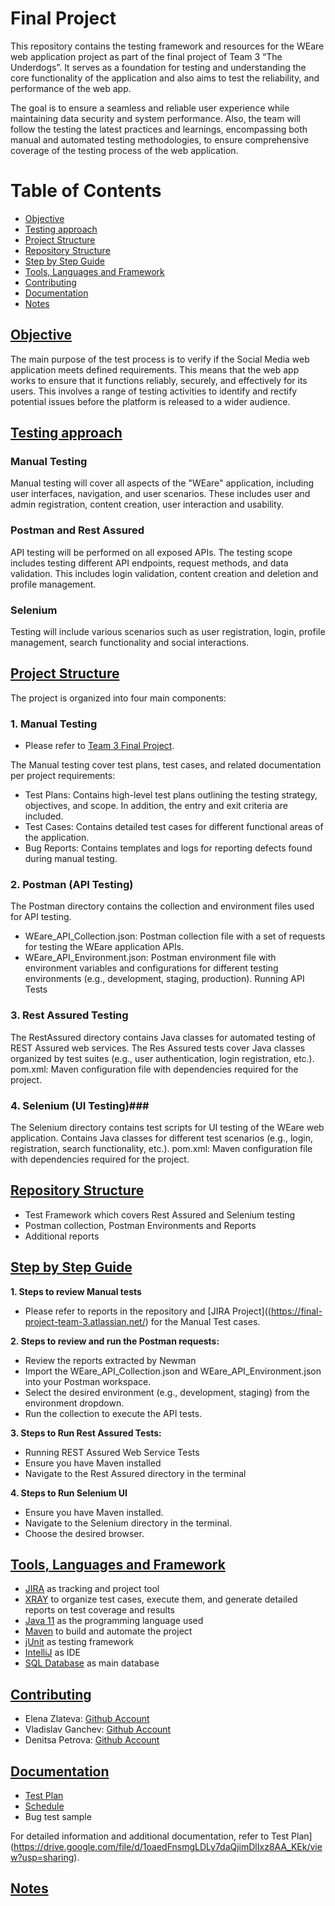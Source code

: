 # Final Project 

This repository contains the testing framework and resources for the WEare web application project as part of the final project of Team 3 “The Underdogs”. It serves as a foundation for testing and understanding the core functionality of the application and also aims to test the reliability, and performance of the web app. 

The goal is to ensure a seamless and reliable user experience while maintaining data security and system performance. Also, the team will follow the testing the latest practices and learnings, encompassing both manual and automated testing methodologies, to ensure comprehensive coverage of the testing process of the web application. 

# Table of Contents
- [Objective](#objective)
- [Testing approach](#testing)
- [Project Structure](#structure)
- [Repository Structure](#repository)
- [Step by Step Guide](#step-by-step-guide)
- [Tools, Languages and Framework](#tools-languages-framework)
- [Contributing](#contributing)
- [Documentation](#documentation)
- [Notes](#notes)

## [Objective](#objective)

The main purpose of the test process is to verify if the Social Media web application meets defined requirements. This means that the web app works to ensure that it functions reliably, securely, and effectively for its users. This involves a range of testing activities to identify and rectify potential issues before the platform is released to a wider audience.

## [Testing approach](#testing)

### Manual Testing ###

Manual testing will cover all aspects of the "WEare" application, including user interfaces, navigation, and user scenarios. These includes user and admin registration, content creation, user interaction and usability.

### Postman and Rest Assured ###

API testing will be performed on all exposed APIs. The testing scope includes testing different API endpoints, request methods, and data validation. 
This includes login validation, content creation and deletion and profile management. 

### Selenium ### 

Testing will include various scenarios such as user registration, login, profile management, search functionality and social interactions. 


## [Project Structure](#structure)

The project is organized into four main components:

### 1. Manual Testing ### 
   - Please refer to [Team 3 Final Project](https://final-project-team-3.atlassian.net/).

The Manual testing cover test plans, test cases, and related documentation per project requirements: 

- Test Plans: Contains high-level test plans outlining the testing strategy, objectives, and scope. In addition, the entry and exit criteria are included. 
- Test Cases: Contains detailed test cases for different functional areas of the application.
- Bug Reports: Contains templates and logs for reporting defects found during manual testing.

### 2. Postman (API Testing) ###  

The Postman directory contains the collection and environment files used for API testing.

- WEare_API_Collection.json: Postman collection file with a set of requests for testing the WEare application APIs.
- WEare_API_Environment.json: Postman environment file with environment variables and configurations for different testing environments (e.g., development, staging, production).
Running API Tests

### 3. Rest Assured Testing ###

The RestAssured directory contains Java classes for automated testing of REST Assured web services.
The Res Assured tests cover Java classes organized by test suites (e.g., user authentication, login registration, etc.).
pom.xml: Maven configuration file with dependencies required for the project.

### 4. Selenium (UI Testing)###

The Selenium directory contains test scripts for UI testing of the WEare web application.
Contains Java classes for different test scenarios (e.g., login, registration, search functionality, etc.).
pom.xml: Maven configuration file with dependencies required for the project.

## [Repository Structure](#repository)

- Test Framework which covers Rest Assured and Selenium testing
- Postman collection, Postman Environments and Reports
- Additional reports
  

## [Step by Step Guide](#step-by-step-guide)


**1. Steps to review Manual tests** 
- Please refer to reports in the repository and [JIRA Project]((https://final-project-team-3.atlassian.net/) for the Manual Test cases.


**2. Steps to review and run the Postman requests:** 

- Review the reports extracted by Newman
- Import the WEare_API_Collection.json and WEare_API_Environment.json into your Postman workspace.
- Select the desired environment (e.g., development, staging) from the environment dropdown.
- Run the collection to execute the API tests.


**3. Steps to Run Rest Assured Tests:** 

- Running REST Assured Web Service Tests
- Ensure you have Maven installed
- Navigate to the Rest Assured directory in the terminal


**4. Steps to Run Selenium UI**
- Ensure you have Maven installed.
- Navigate to the Selenium directory in the terminal.
- Choose the desired browser.

## [Tools, Languages and Framework](#tools-languages-framework)

- [JIRA](https://www.atlassian.com/software/jira) as tracking and project tool
- [XRAY](https://www.getxray.app/) to organize test cases, execute them, and generate detailed reports on test coverage and results
- [Java 11](https://www.java.com/en/) as the programming language used
- [Maven](https://maven.apache.org/) to build and automate the project
- [jUnit](https://junit.org/junit5/) as testing framework
- [IntelliJ](https://www.jetbrains.com/idea/) as IDE
- [SQL Database](https://www.freemysqlhosting.net/) as main database
  

## [Contributing](#contributing)
- Elena Zlateva: [Github Account](https://github.com/ElenaZlatevaNikolova) 
- Vladislav Ganchev: [Github Account](https://github.com/vladislavganchev)
- Denitsa Petrova: [Github Account](https://github.com/DenitsaN)


## [Documentation](#documentation)

- [Test Plan](https://drive.google.com/file/d/1oaedFnsmgLDLy7daQjimDlIxz8AA_KEk/view?usp=sharing)
- [Schedule](https://docs.google.com/spreadsheets/d/1-omMXMc-DQ2R_o4HFXL12XjSKpMbJrMLg-gz9B9eyyE/edit?usp=sharing)
- Bug test sample

For detailed information and additional documentation, refer to Test Plan](https://drive.google.com/file/d/1oaedFnsmgLDLy7daQjimDlIxz8AA_KEk/view?usp=sharing).


## [Notes](#notes)
